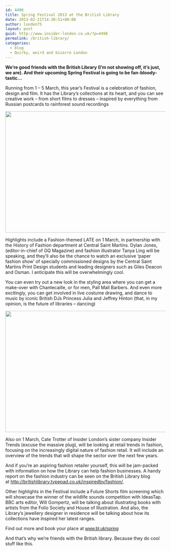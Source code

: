 ```yaml
---
id: 4496
title: Spring Festival 2013 at the British Library
date: 2013-02-21T14:30:51+00:00
author: london75
layout: post
guid: http://www.insider-london.co.uk/?p=4496
permalink: /british-library/
categories:
  - blog
  - Quirky, weird and bizarre London
---
```

**We&#8217;re good friends with the British Library (I&#8217;m not showing off, it&#8217;s just, we are). And their upcoming Spring Festival is going to be fan-bloody-tastic&#8230;**

Running from 1 – 5 March, this year’s Festival is a celebration of fashion, design and film. It has the Library’s collections at its heart, and you can see creative work &#8211; from short films to dresses &#8211; inspired by everything from Russian postcards to rainforest sound recordings

<a href="http://www.insider-london.co.uk/blog/2013/02/21/british-library/blgate/" rel="attachment wp-att-4512"><img class="alignleft size-full wp-image-4512" title="BLgate" alt="" src="http://www.insider-london.co.uk/wp-content/uploads/2013/02/BLgate.jpg" width="569" height="381" /></a>

Highlights include a Fashion-themed LATE on 1 March, in partnership with the History of Fashion department at Central Saint Martins. Dylan Jones, (editor-in-chief of GQ Magazine) and fashion illustrator Tanya Ling will be speaking, and they&#8217;ll also be the chance to watch an exclusive ‘paper fashion show’ of specially commissioned designs by the Central Saint Martins Print Design students and leading designers such as Giles Deacon and Osman. I anticipate this will be overwhelmingly cool.

You can even try out a new look in the styling area where you can get a make-over with Chantecaille, or for men, Pall Mall Barbers. And even more excitingly, you can get involved in live costume drawing, and dance to music by iconic British DJs Princess Julia and Jeffrey Hinton (that, in my opinion, is the future of libraries &#8211; dancing)

<a href="http://www.insider-london.co.uk/blog/2013/02/21/british-library/spring-festival/" rel="attachment wp-att-4591"><img class="alignleft size-full wp-image-4591" title="Spring Festival" alt="" src="http://www.insider-london.co.uk/wp-content/uploads/2013/02/Spring-Festival.jpg" width="569" height="381" /></a>

Also on 1 March, Cate Trotter of Insider London&#8217;s sister company Insider Trends (excuse the massive plug), will be looking at retail trends in fashion, focusing on the increasingly digital nature of fashion retail. It will include an overview of the trends that will shape the sector over the next few years.

And if you&#8217;re an aspiring fashion retailer yourself, this will be jam-packed with information on how the Library can help fashion businesses. A handy report on the fashion industry can be seen on the British Library blog at <a href="http://britishlibrary.typepad.co.uk/inspiredby/fashion/" target="_blank"><span style="text-decoration: underline;"><span style="color: #0000ff; font-family: Arial;">http://britishlibrary.typepad.co.uk/inspiredby/fashion/</span></span></a><span style="font-family: Arial;">.</span>

Other highlights in the Festival include a Future Shorts film screening which will showcase the winner of the wildlife sounds competition with IdeasTap. BBC arts editor, Will Gompertz, will be talking about illustrating books with artists from the Folio Society and House of Illustration. And also, the Library’s jewellery designer in residence will be talking about how its collections have inspired her latest ranges.

Find out more and book your place at <span style="text-decoration: underline;"><span style="color: #0000ff; font-family: Arial;"><a href="http://www.bl.uk/spring" target="_blank">www.bl.uk/spring</a></span></span>

And that&#8217;s why we&#8217;re friends with the British library. Because they do cool stuff like this.